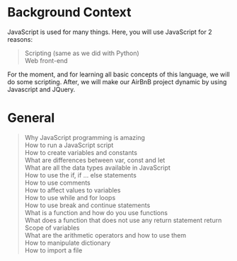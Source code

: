 # Background Context
JavaScript is used for many things. Here, you will use JavaScript for 2 reasons:
> Scripting (same as we did with Python)<br>
> Web front-end

For the moment, and for learning all basic concepts of this language, we will do some scripting. After, we will make our AirBnB project dynamic by using Javascript and JQuery.

# General
> Why JavaScript programming is amazing<br>
> How to run a JavaScript script<br>
> How to create variables and constants<br>
> What are differences between var, const and let<br>
> What are all the data types available in JavaScript<br>
> How to use the if, if ... else statements<br>
> How to use comments<br>
> How to affect values to variables<br>
> How to use while and for loops<br>
> How to use break and continue statements<br>
> What is a function and how do you use functions<br>
> What does a function that does not use any return statement return<br>
> Scope of variables<br>
> What are the arithmetic operators and how to use them<br>
> How to manipulate dictionary<br>
> How to import a file
